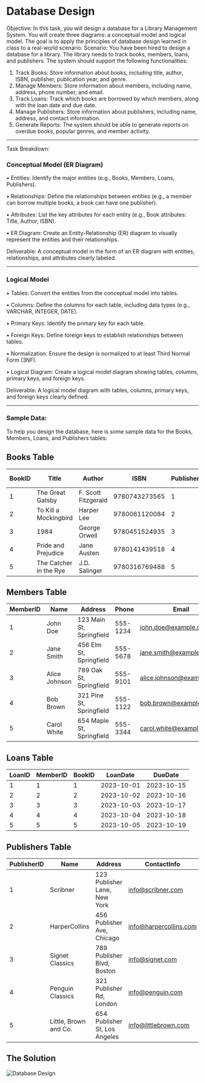 # Database Design
Objective:
In this task, you will design a database for a Library Management System. You will create three 
diagrams: a conceptual model and logical model. The goal is to apply the principles of database 
design learned in class to a real-world scenario.
Scenario:
You have been hired to design a database for a library. The library needs to track books, 
members, loans, and publishers. The system should support the following functionalities:
1. Track Books: Store information about books, including title, author, ISBN, publisher, 
publication year, and genre.
2. Manage Members: Store information about members, including name, address, phone 
number, and email.
3. Track Loans: Track which books are borrowed by which members, along with the loan 
date and due date.
4. Manage Publishers: Store information about publishers, including name, address, and 
contact information.
5. Generate Reports: The system should be able to generate reports on overdue books, 
popular genres, and member activity.

-----------------------------------------------------------------------------------------------

Task Breakdown:

### **Conceptual Model (ER Diagram)**

• Entities: Identify the major entities (e.g., Books, Members, Loans, Publishers).

• Relationships: Define the relationships between entities (e.g., a member can borrow 
multiple books, a book can have one publisher).

• Attributes: List the key attributes for each entity (e.g., Book attributes: Title, Author, 
ISBN).

• ER Diagram: Create an Entity-Relationship (ER) diagram to visually represent the entities 
and their relationships.

Deliverable: A conceptual model in the form of an ER diagram with entities, relationships, and 
attributes clearly labeled.

-----------------------------------------------------------------------------------------------

### **Logical Model**

• Tables: Convert the entities from the conceptual model into tables.

• Columns: Define the columns for each table, including data types (e.g., VARCHAR, 
INTEGER, DATE).

• Primary Keys: Identify the primary key for each table.

• Foreign Keys: Define foreign keys to establish relationships between tables.

• Normalization: Ensure the design is normalized to at least Third Normal Form (3NF).

• Logical Diagram: Create a logical model diagram showing tables, columns, primary keys, 
and foreign keys.

Deliverable: A logical model diagram with tables, columns, primary keys, and foreign keys 
clearly defined.

-----------------------------------------------------------------------------------------------

### **Sample Data:**

To help you design the database, here is some sample data for the Books, Members, Loans, 
and Publishers tables:

## Books Table

| BookID | Title                        | Author           | ISBN           | PublisherID | Publication Year | Genre     |
|--------|------------------------------|------------------|---------------|-------------|------------------|-----------|
| 1      | The Great Gatsby             | F. Scott Fitzgerald | 9780743273565 | 1           | 1925             | Classic   |
| 2      | To Kill a Mockingbird        | Harper Lee       | 9780061120084  | 2           | 1960             | Fiction   |
| 3      | 1984                          | George Orwell   | 9780451524935  | 3           | 1949             | Dystopian |
| 4      | Pride and Prejudice          | Jane Austen     | 9780141439518  | 4           | 1813             | Romance   |
| 5      | The Catcher in the Rye       | J.D. Salinger   | 9780316769488  | 5           | 1951             | Fiction   |


## Members Table

| MemberID | Name          | Address                     | Phone      | Email                  |
|----------|--------------|-----------------------------|------------|------------------------|
| 1        | John Doe      | 123 Main St, Springfield   | 555-1234   | john.doe@example.com   |
| 2        | Jane Smith    | 456 Elm St, Springfield    | 555-5678   | jane.smith@example.com |
| 3        | Alice Johnson | 789 Oak St, Springfield    | 555-9101   | alice.johnson@example.com |
| 4        | Bob Brown     | 321 Pine St, Springfield   | 555-1122   | bob.brown@example.com  |
| 5        | Carol White   | 654 Maple St, Springfield  | 555-3344   | carol.white@example.com |

## Loans Table

| LoanID | MemberID | BookID | LoanDate   | DueDate    |
|--------|---------|--------|------------|------------|
| 1      | 1       | 1      | 2023-10-01 | 2023-10-15 |
| 2      | 2       | 2      | 2023-10-02 | 2023-10-16 |
| 3      | 3       | 3      | 2023-10-03 | 2023-10-17 |
| 4      | 4       | 4      | 2023-10-04 | 2023-10-18 |
| 5      | 5       | 5      | 2023-10-05 | 2023-10-19 |

## Publishers Table

| PublisherID | Name                | Address                               | ContactInfo         |
|------------|---------------------|---------------------------------------|---------------------|
| 1          | Scribner            | 123 Publisher Lane, New York         | info@scribner.com  |
| 2          | HarperCollins       | 456 Publisher Ave, Chicago          | info@harpercollins.com |
| 3          | Signet Classics     | 789 Publisher Blvd, Boston          | info@signet.com    |
| 4          | Penguin Classics    | 321 Publisher Rd, London           | info@penguin.com   |
| 5          | Little, Brown and Co.| 654 Publisher St, Los Angeles       | info@littlebrown.com |


## The Solution

![Database Design](https://github.com/user-attachments/assets/96bba9a0-d971-4ca5-a962-7c3fd87b7e01)
